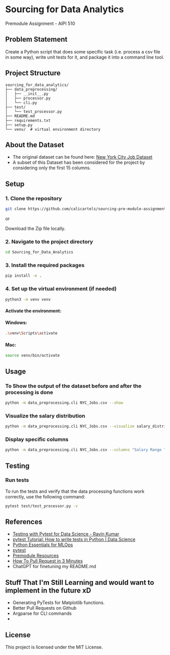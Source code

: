 # Sourcing for Data Analytics

Premodule Assignment - AIPI 510 

## Problem Statement

Create a Python script that does some specific task (i.e. process a csv file in some way), write unit tests for it, and package it into a command line tool.

## Project Structure

```plaintext
sourcing_for_data_analytics/
├── data_preprocessing/
│   ├── __init__.py
│   ├── processor.py
│   └── cli.py
├── test/
│   └── test_processor.py
├── README.md
├── requirements.txt
├── setup.py
└── venv/  # virtual environment directory 
```
## About the Dataset

- The original dataset can be found here: [New York City Job Dataset](https://www.kaggle.com/datasets/anoopjohny/new-york-city-job-dataset)
- A subset of this Dataset has been considered for the project by considering only the first 15 columns.

## Setup

### 1. Clone the repository
```bash
git clone https://github.com/calicartels/sourcing-pre-module-assignment.git
```

or 

Download the Zip file locally.

### 2. Navigate to the project directory
```bash
cd Sourcing_for_Data_Analytics
```

### 3. Install the required packages
```bash
pip install -e .
```

### 4. Set up the virtual environment (if needed)

```bash
python3 -m venv venv
```
#### Activate the environment:
#### Windows:

```bash
.\venv\Scripts\activate
```
#### Mac:

```bash
source venv/bin/activate
```


## Usage

### To Show the output of the dataset before and after the processing is done
```bash
python -m data_preprocessing.cli NYC_Jobs.csv --show
```

### Visualize the salary distribution
```bash
python -m data_preprocessing.cli NYC_Jobs.csv --visualize salary_distribution.png
```

### Display specific columns
```bash
python -m data_preprocessing.cli NYC_Jobs.csv --columns "Salary Range To"
```

## Testing

### Run tests
To run the tests and verify that the data processing functions work correctly, use the following command:

```bash
pytest test/test_processor.py -v
```

## References

- [Testing with Pytest for Data Science - Ravin Kumar](https://www.youtube.com/watch?v=dY1nNtDTruE)
- [pytest Tutorial: How to write tests in Python | Data Science](https://www.youtube.com/watch?v=bhjaQssIXiw)
- [Python Essentials for MLOps](https://www.coursera.org/learn/python-mlops-duke/home/welcome)
- [pytest](https://docs.pytest.org/en/stable/explanation/fixtures.html)
- [Premodule Resources](https://canvas.duke.edu/courses/40118/files/1500172?module_item_id=272098)
- [How To Pull Request in 3 Minutes](https://www.youtube.com/watch?v=jRLGobWwA3Y)
- ChatGPT for finetuning my README.md
  
## Stuff That I'm Still Learning and would want to implement in the future xD

- Generating PyTests for Matplotlib functions.
- Better Pull Requests on Github
- Argparse for CLI commands
- 
## License

This project is licensed under the MIT License.
